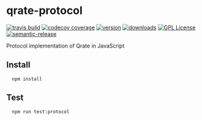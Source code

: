 # qrate-protocol

[![travis build](https://img.shields.io/travis/Backfeed/qrate-protocol.svg?style=flat-square)](https://travis-ci.org/Backfeed/qrate-protocol)
[![codecov coverage](https://img.shields.io/codecov/c/github/Backfeed/qrate-protocol.svg?style=flat-square)](https://codecov.io/github/Backfeed/qrate-protocol)
[![version](https://img.shields.io/npm/v/qrate-protocol.svg?style=flat-square)](http://npm.im/qrate-protocol)
[![downloads](https://img.shields.io/npm/dm/qrate-protocol.svg?style=flat-square)](http://npm-stat.com/charts.html?package=qrate-protocol&from=2015-11-19)
[![GPL License](https://img.shields.io/npm/l/qrate-protocol.svg?style=flat-square)](http://opensource.org/licenses/GPL)
[![semantic-release](https://img.shields.io/badge/%20%20%F0%9F%93%A6%F0%9F%9A%80-semantic--release-e10079.svg?style=flat-square)](https://github.com/semantic-release/semantic-release)

Protocol implementation of Qrate in JavaScript
## Install
```
  npm install
```
## Test
```
  npm run test:protocol
```
